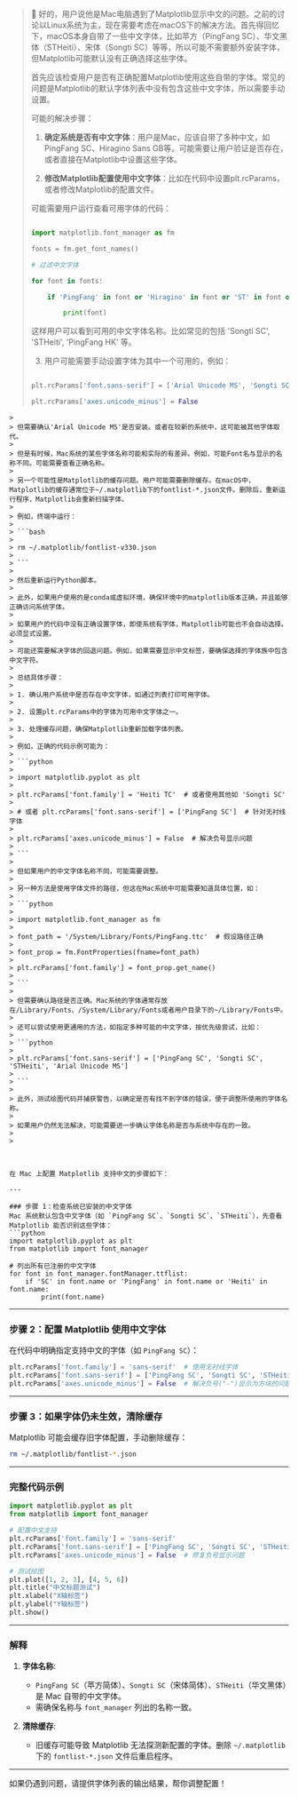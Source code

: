 > 💭 好的，用户说他是Mac电脑遇到了Matplotlib显示中文的问题。之前的讨论以Linux系统为主，现在需要考虑在macOS下的解决方法。首先得回忆下，macOS本身自带了一些中文字体，比如苹方（PingFang SC）、华文黑体（STHeiti）、宋体（Songti SC）等等，所以可能不需要额外安装字体，但Matplotlib可能默认没有正确选择这些字体。
>
> 首先应该检查用户是否有正确配置Matplotlib使用这些自带的字体。常见的问题是Matplotlib的默认字体列表中没有包含这些中文字体，所以需要手动设置。
>
> 可能的解决步骤：
>
> 1. **确定系统是否有中文字体**：用户是Mac，应该自带了多种中文，如PingFang SC、Hiragino Sans GB等。可能需要让用户验证是否存在，或者直接在Matplotlib中设置这些字体。
>
> 2. **修改Matplotlib配置使用中文字体**：比如在代码中设置plt.rcParams，或者修改Matplotlib的配置文件。
>
> 可能需要用户运行查看可用字体的代码：
>
> ```python
>
> import matplotlib.font_manager as fm
>
> fonts = fm.get_font_names()
>
> # 过滤中文字体
>
> for font in fonts:
>
>     if 'PingFang' in font or 'Hiragino' in font or 'ST' in font or 'Songti' in font:
>
>         print(font)
>
> ```
>
> 这样用户可以看到可用的中文字体名称。比如常见的包括 'Songti SC', 'STHeiti', 'PingFang HK' 等。
>
> 3. 用户可能需要手动设置字体为其中一个可用的，例如：
>
> ```python
>
> plt.rcParams['font.sans-serif'] = ['Arial Unicode MS', 'Songti SC', 'PingFang SC']  # 按优先级尝试
>
> plt.rcParams['axes.unicode_minus'] = False
```
>
> 但需要确认'Arial Unicode MS'是否安装。或者在较新的系统中，这可能被其他字体取代。
>
> 但是有时候，Mac系统的某些字体名称可能和实际的有差异。例如，可能Font名与显示的名称不同。可能需要查看正确名称。
>
> 另一个可能性是Matplotlib的缓存问题。用户可能需要删除缓存。在macOS中，Matplotlib的缓存通常位于~/.matplotlib下的fontlist-*.json文件。删除后，重新运行程序，Matplotlib会重新扫描字体。
>
> 例如，终端中运行：
>
> ```bash
>
> rm ~/.matplotlib/fontlist-v330.json
>
> ```
>
> 然后重新运行Python脚本。
>
> 此外，如果用户使用的是conda或虚拟环境，确保环境中的matplotlib版本正确，并且能够正确访问系统字体。
>
> 如果用户的代码中没有正确设置字体，即使系统有字体，Matplotlib可能也不会自动选择。必须显式设置。
>
> 可能还需要解决字体的回退问题。例如，如果需要显示中文标签，要确保选择的字体族中包含中文字符。
>
> 总结具体步骤：
>
> 1. 确认用户系统中是否存在中文字体，如通过列表打印可用字体。
>
> 2. 设置plt.rcParams中的字体为可用中文字体之一。
>
> 3. 处理缓存问题，确保Matplotlib重新加载字体列表。
>
> 例如，正确的代码示例可能为：
>
> ```python
>
> import matplotlib.pyplot as plt
>
> plt.rcParams['font.family'] = 'Heiti TC'  # 或者使用其他如 'Songti SC'
>
> # 或者 plt.rcParams['font.sans-serif'] = ['PingFang SC']  # 针对无衬线字体
>
> plt.rcParams['axes.unicode_minus'] = False  # 解决负号显示问题
>
> ```
>
> 但如果用户的中文字体名称不同，可能需要调整。
>
> 另一种方法是使用字体文件的路径，但这在Mac系统中可能需要知道具体位置，如：
>
> ```python
>
> import matplotlib.font_manager as fm
>
> font_path = '/System/Library/Fonts/PingFang.ttc'  # 假设路径正确
>
> font_prop = fm.FontProperties(fname=font_path)
>
> plt.rcParams['font.family'] = font_prop.get_name()
>
> ```
>
> 但需要确认路径是否正确。Mac系统的字体通常存放在/Library/Fonts、/System/Library/Fonts或者用户目录下的~/Library/Fonts中。
>
> 还可以尝试使用更通用的方法，如指定多种可能的中文字体，按优先级尝试，比如：
>
> ```python
>
> plt.rcParams['font.sans-serif'] = ['PingFang SC', 'Songti SC', 'STHeiti', 'Arial Unicode MS']
>
> ```
>
> 此外，测试绘图代码并捕获警告，以确定是否有找不到字体的错误，便于调整所使用的字体名称。
>
> 如果用户仍然无法解决，可能需要进一步确认字体名称是否与系统中存在的一致。
>
> 



在 Mac 上配置 Matplotlib 支持中文的步骤如下：

---

### 步骤 1：检查系统已安装的中文字体
Mac 系统默认包含中文字体（如 `PingFang SC`、`Songti SC`、`STHeiti`），先查看 Matplotlib 能否识别这些字体：
```python
import matplotlib.pyplot as plt
from matplotlib import font_manager

# 列出所有已注册的中文字体
for font in font_manager.fontManager.ttflist:
    if 'SC' in font.name or 'PingFang' in font.name or 'Heiti' in font.name:
        print(font.name)
```

---

### 步骤 2：配置 Matplotlib 使用中文字体
在代码中明确指定支持中文的字体（如 `PingFang SC`）：
```python
plt.rcParams['font.family'] = 'sans-serif'  # 使用无衬线字体
plt.rcParams['font.sans-serif'] = ['PingFang SC', 'Songti SC', 'STHeiti']  # 指定字体优先级
plt.rcParams['axes.unicode_minus'] = False  # 解决负号("-")显示为方块的问题
```

---

### 步骤 3：如果字体仍未生效，清除缓存
Matplotlib 可能会缓存旧字体配置，手动删除缓存：
```bash
rm ~/.matplotlib/fontlist-*.json
```

---

### 完整代码示例
```python
import matplotlib.pyplot as plt
from matplotlib import font_manager

# 配置中文支持
plt.rcParams['font.family'] = 'sans-serif'
plt.rcParams['font.sans-serif'] = ['PingFang SC', 'Songti SC', 'STHeiti']  # 使用 Mac 自带中文字体
plt.rcParams['axes.unicode_minus'] = False  # 修复负号显示问题

# 测试绘图
plt.plot([1, 2, 3], [4, 5, 6])
plt.title("中文标题测试") 
plt.xlabel("X轴标签")
plt.ylabel("Y轴标签")
plt.show()
```

---

### 解释
1. **字体名称**: 
   - `PingFang SC`（苹方简体）、`Songti SC`（宋体简体）、`STHeiti`（华文黑体）是 Mac 自带的中文字体。
   - 需确保名称与 `font_manager` 列出的名称一致。

2. **清除缓存**: 
   - 旧缓存可能导致 Matplotlib 无法探测新配置的字体。删除 `~/.matplotlib` 下的 `fontlist-*.json` 文件后重启程序。

---

如果仍遇到问题，请提供字体列表的输出结果，帮你调整配置！
